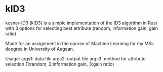 # kID3

kesnar-ID3 (kID3) is a simple implementation of the ID3 algorithm in Rust with 3 options for selecting best attribute (random, information gain, gain ratio)

Made for an assignment in the course of Machine Learning for my MSc deegree in University of Aegean.

Usage: args1: data file
       args2: output file
       args3: method for attribute selection (1:random, 2:information gain, 3:gain ratio)
